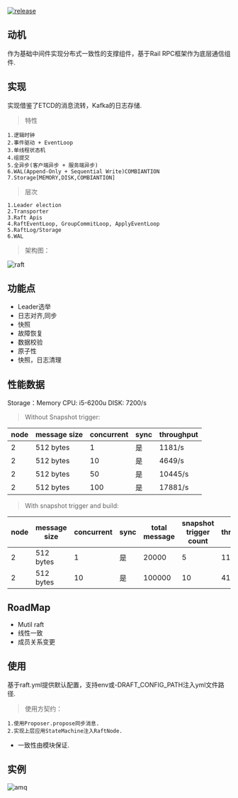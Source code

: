 [![release](https://img.shields.io/github/release/MeninaChimp/raft.svg)](https://github.com/MeninaChimp/raft/releases)

## 动机

作为基础中间件实现分布式一致性的支撑组件，基于Rail RPC框架作为底层通信组件.

## 实现

实现借鉴了ETCD的消息流转，Kafka的日志存储.

> 特性

```
1.逻辑时钟
2.事件驱动 + EventLoop
3.单线程状态机
4.组提交
5.全异步(客户端异步 + 服务端异步)
6.WAL(Append-Only + Sequential Write)COMBIANTION
7.Storage[MEMORY,DISK,COMBIANTION]
```

> 层次

```
1.Leader election
2.Transporter
3.Raft Apis
4.RaftEventLoop, GroupCommitLoop, ApplyEventLoop
5.RaftLog/Storage
6.WAL
```

> 架构图：

![raft](https://www.menina.cn/upload/2019/05/sd67hm84pcheiq77nvvo9ang4u.jpg)

## 功能点

* Leader选举
* 日志对齐,同步
* 快照
* 故障恢复
* 数据校验
* 原子性
* 快照，日志清理

## 性能数据

Storage：Memory
CPU: i5-6200u 
DISK: 7200/s

> Without Snapshot trigger:

node |message size | concurrent | sync | throughput
--- | --- | --- | --- | ---
2 | 512 bytes | 1  | 是 | 1181/s
2 | 512 bytes | 10 | 是 | 4649/s
2 | 512 bytes | 50 | 是 | 10445/s
2 | 512 bytes | 100| 是 | 17881/s 

> With snapshot trigger and build:

node | message size | concurrent | sync | total message | snapshot trigger count | throughput
--- | --- | --- | --- | --- | --- | ---
2 | 512 bytes | 1  | 是 | 20000 | 5 |1128/s
2 | 512 bytes | 10 | 是 | 100000 | 10 | 4167/s

## RoadMap

* Mutil raft
* 线性一致
* 成员关系变更

## 使用

基于raft.yml提供默认配置，支持env或-DRAFT_CONFIG_PATH注入yml文件路径.

> 使用方契约：
```
1.使用Proposer.propose同步消息.
2.实现上层应用StateMachine注入RaftNode.
```

* 一致性由模块保证.

## 实例

![amq](https://www.menina.cn/upload/2019/02/rfifo8c3qaik3odd672k87ohia.png)

